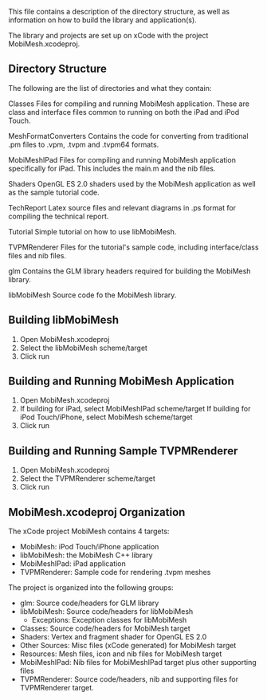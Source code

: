 This file contains a description of the directory structure, as well as
information on how to build the library and application(s).

The library and projects are set up on xCode with the project
MobiMesh.xcodeproj.

Directory Structure
-------------------
The following are the list of directories and what they contain:

Classes
  Files for compiling and running MobiMesh application. These are class
  and interface files common to running on both the iPad and iPod Touch.

MeshFormatConverters
  Contains the code for converting from traditional .pm files to .vpm,
  .tvpm and .tvpm64 formats.

MobiMeshIPad
  Files for compiling and running MobiMesh application specifically for
  iPad. This includes the main.m and the nib files.

Shaders
  OpenGL ES 2.0 shaders used by the MobiMesh application as well as the
  sample tutorial code.

TechReport
  Latex source files and relevant diagrams in .ps format for compiling
  the technical report.

Tutorial
  Simple tutorial on how to use libMobiMesh.

TVPMRenderer
  Files for the tutorial's sample code, including interface/class files
  and nib files.

glm
  Contains the GLM library headers required for building the MobiMesh
  library.

libMobiMesh
  Source code fo the MobiMesh library.


Building libMobiMesh
--------------------
1) Open MobiMesh.xcodeproj
2) Select the libMobiMesh scheme/target
3) Click run

Building and Running MobiMesh Application
-----------------------------------------
1) Open MobiMesh.xcodeproj
2) If building for iPad, select MobiMeshIPad scheme/target
   If building for iPod Touch/iPhone, select MobiMesh scheme/target
3) Click run

Building and Running Sample TVPMRenderer
----------------------------------------
1) Open MobiMesh.xcodeproj
2) Select the TVPMRenderer scheme/target
3) Click run

MobiMesh.xcodeproj Organization
-------------------------------
The xCode project MobiMesh contains 4 targets:
  - MobiMesh: iPod Touch/iPhone application
  - libMobiMesh: the MobiMesh C++ library
  - MobiMeshIPad: iPad application
  - TVPMRenderer: Sample code for rendering .tvpm meshes

The project is organized into the following groups:
  - glm: Source code/headers for GLM library
  - libMobiMesh: Source code/headers for libMobiMesh
    - Exceptions: Exception classes for libMobiMesh
  - Classes: Source code/headers for MobiMesh target
  - Shaders: Vertex and fragment shader for OpenGL ES 2.0
  - Other Sources: Misc files (xCode generated) for MobiMesh target
  - Resources: Mesh files, icon and nib files for MobiMesh target
  - MobiMeshIPad: Nib files for MobiMeshIPad target plus other
    supporting files
  - TVPMRenderer: Source code/headers, nib and supporting files for
    TVPMRenderer target.
